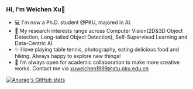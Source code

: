 ### Hi, I'm Weichen Xu👋

- 💻 I'm now a Ph.D. student @PKU, majored in AI.
- 🌱 My research interests range across Computer Vision(2D&3D Object Detection, Long-tailed Object Detection), Self-Supervised Learning and Data-Centric AI.
- ✨ I love playing table tennis, photography, eating delicious food and hiking. Always happy to explore new things!
- 👯 I’m always open for academic collaboration to make more creative works. Contact me via xuweichen1999@stu.pku.edu.cn

[![Anurag's GitHub stats](https://github-readme-stats.vercel.app/api?username=RookieXwc)](https://github.com/anuraghazra/github-readme-stats)
